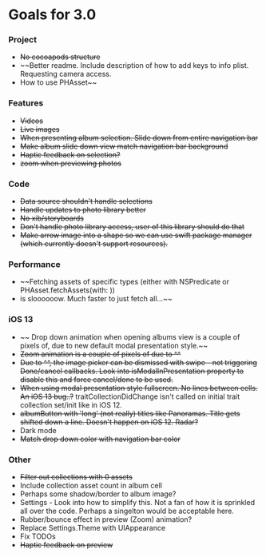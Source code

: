 # Goals for 3.0

### Project
* ~~No cocoapods structure~~
* ~~Better readme. Include description of how to add keys to info plist. Requesting camera access.
* How to use PHAsset~~

### Features
* ~~Videos~~
* ~~Live images~~
* ~~When presenting album selection. Slide down from entire navigation bar~~
* ~~Make album slide down view match navigation bar background~~
* ~~Haptic feedback on selection?~~
* ~~zoom when previewing photos~~

### Code
* ~~Data source shouldn't handle selections~~
* ~~Handle updates to photo library better~~
* ~~No xib/storyboards~~
* ~~Don't handle photo library access, user of this library should do that~~
* ~~Make arrow image into a shape so we can use swift package manager (which currently doesn't support resources).~~

### Performance
* ~~Fetching assets of specific types (either with NSPredicate or PHAsset.fetchAssets(with: <TYPE>))
* is sloooooow. Much faster to just fetch all...~~

### iOS 13
* ~~ Drop down animation when opening albums view is a couple of pixels of, due to new default modal presentation style.~~
* ~~Zoom animation is a couple of pixels of due to ^^~~
* ~~Due to ^^, the image picker can be dismissed with swipe - not triggering Done/cancel callbacks. Look into isModalInPresentation property to disable this and force cancel/done to be used.~~
* ~~When using modal presentation style fullscreen. No lines between cells. An iOS 13 bug..?~~ traitCollectionDidChange isn't called on initial trait collection set/init like in iOS 12.
* ~~albumButton with 'long' (not really) titles like Panoramas. Title gets shifted down a line. Doesn't happen on iOS 12. Radar?~~
* Dark mode
* ~~Match drop down color with navigation bar color~~

### Other
* ~~Filter out collections with 0 assets~~
* Include collection asset count in album cell
* Perhaps some shadow/border to album image?
* Settings - Look into how to simplify this. Not a fan of how it is sprinkled all over the code. Perhaps a singelton would be acceptable here.
* Rubber/bounce effect in preview (Zoom) animation?
* Replace Settings.Theme with UIAppearance
* Fix TODOs
* ~~Haptic feedback on preview~~
